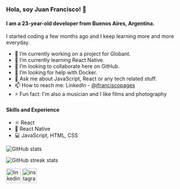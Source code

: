 ### Hola, soy Juan Francisco! 👋
#### I am a 23-year-old developer from Buenos Aires, Argentina.
I started coding a few months ago and I keep learning more and more everyday.

- 🔭 I’m currently working on a project for Globant.
- 🌱 I’m currently learning React Native.
- 👯 I’m looking to collaborate here on GitHub.
- 🤔 I’m looking for help with Docker.
- 💬 Ask me about JavaScript, React or any tech related stuff.
- 📫 How to reach me: LinkedIn - [@jfranciscopages](https://www.linkedin.com/in/jfranciscopages/)
- ⚡ Fun fact: I'm also a musician and I like films and photography

#### Skills and Experience
* ⚛️ React
* 📱 React Native
* 💻 JavaScript, HTML, CSS


![GitHub stats](https://github-readme-stats.vercel.app/api?username=jfranciscopages&show_icons=true)  

![GitHub streak stats](https://github-readme-streak-stats.herokuapp.com/?user=jfranciscopages)  


[<img src='https://cdn.jsdelivr.net/npm/simple-icons@3.0.1/icons/linkedin.svg' alt='linkedin' height='40'>](https://www.linkedin.com/in/jfranciscopages/) 
[<img src='https://cdn.jsdelivr.net/npm/simple-icons@3.0.1/icons/instagram.svg' alt='instagram' height='40'>](https://www.instagram.com/_elfran__/)  
